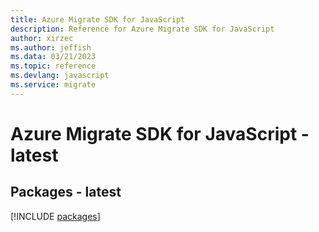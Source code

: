 ```yaml
---
title: Azure Migrate SDK for JavaScript
description: Reference for Azure Migrate SDK for JavaScript
author: xirzec
ms.author: jeffish
ms.data: 03/21/2023
ms.topic: reference
ms.devlang: javascript
ms.service: migrate
---
```

# Azure Migrate SDK for JavaScript - latest
## Packages - latest
[!INCLUDE [packages](migrate-index.md)]